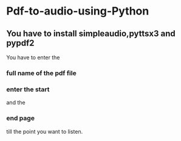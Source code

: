 # Pdf-to-audio-using-Python
## You have to install simpleaudio,pyttsx3 and pypdf2 
You have to enter the 
### full name of the pdf file 
### enter the start 
and the 
### end page 
till the point you want to listen.
